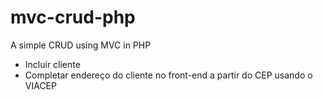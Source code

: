 # mvc-crud-php
A simple CRUD using MVC in PHP

- Incluir cliente
- Completar endereço do cliente no front-end a partir do CEP usando o VIACEP

